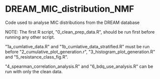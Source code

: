 # DREAM_MIC_distribution_NMF
Code used to analyse MIC distributions from the DREAM database

NOTE: The first R script, "0_clean_prep_data.R", should be run first before running any other script.

"1a_cumlative_data.R" and "1b_cumlative_data_stratified.R" must be run before "2_cumulative_plot_generation.r", "3_histogram_plot_generation.R" and "5_resistance_class_fig.R". 

"4_spearman_correlation_analysis.R" and "6_bdq_use_analysis.R" can be run with only the clean data.
